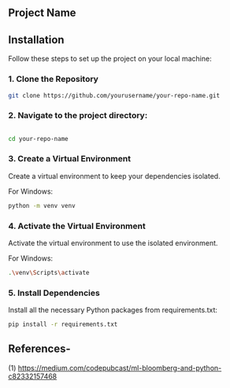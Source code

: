 

## Project Name


## Installation

Follow these steps to set up the project on your local machine:

### 1. Clone the Repository

```bash
git clone https://github.com/yourusername/your-repo-name.git
```
### 2. Navigate to the project directory:

```bash

cd your-repo-name
```
### 3. Create a Virtual Environment
Create a virtual environment to keep your dependencies isolated.

For Windows:

```bash
python -m venv venv
```

### 4. Activate the Virtual Environment
Activate the virtual environment to use the isolated environment.

For Windows:

```bash
.\venv\Scripts\activate
```

### 5. Install Dependencies
Install all the necessary Python packages from requirements.txt:

```bash
pip install -r requirements.txt
```

## References-
(1) https://medium.com/codepubcast/ml-bloomberg-and-python-c82332157468



